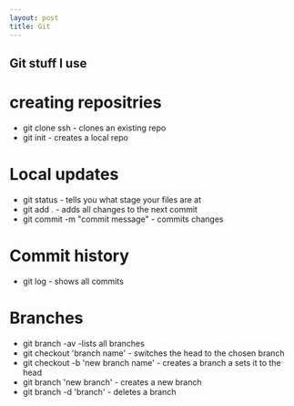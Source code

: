 ```yaml
---
layout: post
title: Git
---
```


## Git stuff I use

# creating repositries
* git clone ssh - clones an existing repo
* git init - creates a local repo

# Local updates
* git status - tells you what stage your files are at
* git add . - adds all changes to the next commit
* git commit -m "commit message" - commits changes

# Commit history
* git log - shows all commits

# Branches
* git branch -av -lists all branches
* git checkout 'branch name' - switches the head to the chosen branch
* git checkout -b 'new branch name' - creates a branch a sets it to the head
* git branch 'new branch' - creates a new branch
* git branch -d 'branch' - deletes a branch
